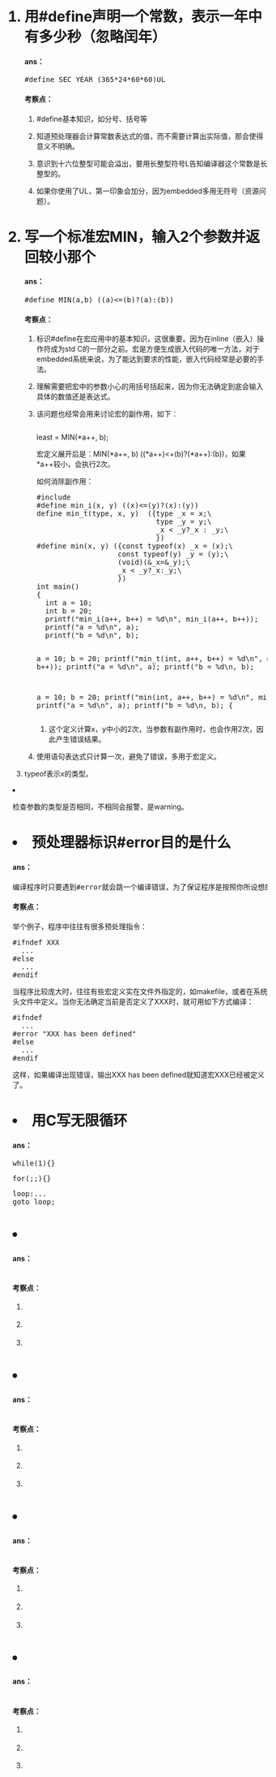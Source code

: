 <ol>
  <h1><li>用#define声明一个常数，表示一年中有多少秒（忽略闰年）</h1>
  <h4>ans：</h4>
  <pre>#define SEC_YEAR (365*24*60*60)UL</pre>
  <h4>考察点：</h4>
  <ol>
    <li><p>#define基本知识，如分号、括号等</p></li>
    <li><p>知道预处理器会计算常数表达式的值，而不需要计算出实际值，那会使得意义不明确。</p></li>
    <li><p>意识到十六位整型可能会溢出，要用长整型符号L告知编译器这个常数是长整型的。</p></li>
    <li><p>如果你使用了UL，第一印象会加分，因为embedded多用无符号（资源问题）。</p></li>
  </ol>
  </li>

  <h1><li>写一个标准宏MIN，输入2个参数并返回较小那个</h1>
  <h4>ans：</h4>
  <pre>#define MIN(a,b) ((a)<=(b)?(a):(b))</pre>
  <h4>考察点：</h4>
  <ol>
    <li><p>标识#define在宏应用中的基本知识，这很重要。因为在inline（嵌入）操作符成为std C的一部分之前。宏是方便生成嵌入代码的唯一方法，对于embedded系统来说，为了能达到要求的性能，嵌入代码经常是必要的手法。</p></li>
    <li><p>理解需要把宏中的参数小心的用括号括起来，因为你无法确定到底会输入具体的数值还是表达式。</p></li>
    <li><p>该问题也经常会用来讨论宏的副作用，如下：</p>
      <pre></pre>least = MIN(*a++, b);</pre>
      <p>宏定义展开后是：MIN(*a++, b) ((*a++)<+(b)?(*a++):(b))，如果*a++较小，会执行2次。</p>
      <p>如何消除副作用：</p>
      <pre>#include <stdio.h>
#define min_i(x, y) ((x)<=(y)?(x):(y))
define min_t(type, x, y)  ({type _x = x;\
                            type _y = y;\
                            _x < _y?_x : _y;\
                            })
#define min(x, y) ({const typeof(x) _x = (x);\
                   const typeof(y) _y = (y);\
                   (void)(&_x=&_y);\
                   _x < _y?_x:_y;\
                   })
int main()
{
  int a = 10;
  int b = 20;
  printf("min_i(a++, b++) = %d\n", min_i(a++, b++));
  printf("a = %d\n", a);
  printf("b = %d\n", b);
  
  a = 10;
  b = 20;
  printf("min_t(int, a++, b++) = %d\n", min_t(a++, b++));
  printf("a = %d\n", a);
  printf("b = %d\n, b);
                     
  a = 10;
  b = 20;
  printf("min(int, a++, b++) = %d\n", min(a++, b++));
  printf("a = %d\n", a);
  printf("b = %d\n, b);
{</pre>
    <ol>
      <li><p>这个定义计算x，y中小的2次，当参数有副作用时，也会作用2次，因此产生错误结果。</p></ol>
      <li><p>使用语句表达式只计算一次，避免了错误，多用于宏定义。</p></ol>
      <li><p>typeof表示x的类型。</p></ol>
      <li><p>检查参数的类型是否相同，不相同会报警，是warning。</p></ol>
    </ol>
    </li>
  </ol>
  </li>

  <h1><li>预处理器标识#error目的是什么</h1>
  <h4>ans：</h4>
  <pre>编译程序时只要遇到#error就会跳一个编译错误，为了保证程序是按照你所设想的编译的。</pre>
  <h4>考察点：</h4>
  <p>举个例子，程序中往往有很多预处理指令：<pre>#ifndef XXX
  ...
#else
  ...
#endif</pre></p><p>当程序比较庞大时，往往有些宏定义实在文件外指定的，如makefile，或者在系统头文件中定义。当你无法确定当前是否定义了XXX时，就可用如下方式编译：<pre>#ifndef
  ...
#error "XXX has been defined"
#else
  ...
#endif</pre></p>
  <p>这样，如果编译出现错误，输出XXX has been defined就知道宏XXX已经被定义了。</p>
  </li>


  <h1><li>用C写无限循环</h1>
  <h4>ans：</h4>
  <pre>while(1){}</pre>
  <pre>for(;;){}</pre>
  <pre>loop:...
goto loop;</pre>
  </li>

  <h1><li></h1>
  <h4>ans：</h4>
  <pre></pre>
  <h4>考察点：</h4>
  <ol>
    <li><p></p></li>
    <li><p></p></li>
    <li><p></p></li>
  </ol>
  <p></p>
  </li>

  <h1><li></h1>
  <h4>ans：</h4>
  <pre></pre>
  <h4>考察点：</h4>
  <ol>
    <li><p></p></li>
    <li><p></p></li>
    <li><p></p></li>
  </ol>
  <p></p>
  </li>

  <h1><li></h1>
  <h4>ans：</h4>
  <pre></pre>
  <h4>考察点：</h4>
  <ol>
    <li><p></p></li>
    <li><p></p></li>
    <li><p></p></li>
  </ol>
  <p></p>
  </li>

  <h1><li></h1>
  <h4>ans：</h4>
  <pre></pre>
  <h4>考察点：</h4>
  <ol>
    <li><p></p></li>
    <li><p></p></li>
    <li><p></p></li>
  </ol>
  <p></p>
  </li>

